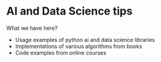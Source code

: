 # AI and Data Science tips

What we have here?

* Usage examples of python ai and data science libraries
* Implementations of various algorithms from books
* Code examples from online courses